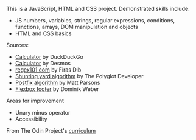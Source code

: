 This is a JavaScript, HTML and CSS project. Demonstrated skills include:

- JS numbers, variables, strings, regular expressions, conditions, functions, arrays, DOM manipulation and objects
- HTML and CSS basics

Sources:

- [Calculator](https://duckduckgo.com/?q=calculator&t=osx&ia=calculator) by DuckDuckGo
- [Calculator](https://www.desmos.com/fourfunction) by Desmos
- [regex101.com](https://regex101.com) by Firas Dib
- [Shunting yard algorithm](https://www.thepolyglotdeveloper.com/2015/03/parse-with-the-shunting-yard-algorithm-using-javascript/) by The Polyglot Developer
- [Postfix algorithm](https://www.parsonsmatt.org/2014/07/07/postfixjs.html) by Matt Parsons
- [Flexbox footer](https://dev.to/domysee/keeping-the-footer-at-the-bottom-with-css-flexbox-5h5f) by Dominik Weber

Areas for improvement

- Unary minus operator
- Accessibility

From The Odin Project's [curriculum](https://www.theodinproject.com/lessons/calculator)
